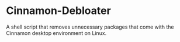 # Cinnamon-Debloater
A shell script that removes unnecessary packages that come with the Cinnamon desktop environment on Linux.
